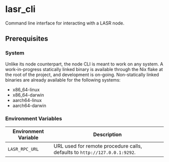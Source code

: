 # lasr_cli

Command line interface for interacting with a LASR node.

## Prerequisites

### System

Unlike its node counterpart, the node CLI is meant to work on any system. A work-in-progress statically linked
binary is available through the Nix flake at the root of the project, and development is on-going.
Non-statically linked binaries are already available for the following systems:

- x86_64-linux
- x86_64-darwin
- aarch64-linux
- aarch64-darwin

### Environment Variables

| Environment Variable   | Description                                                               |
|------------------------|---------------------------------------------------------------------------|
| `LASR_RPC_URL`         | URL used for remote procedure calls, defaults to `http://127.0.0.1:9292`. |
